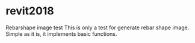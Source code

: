 # revit2018
Rebarshape image test
This is only a test for generate rebar shape image.
Simple as it is, it implements basic functions.
